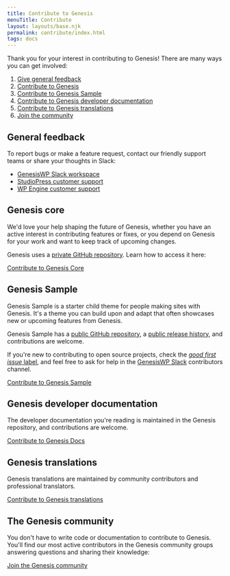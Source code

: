 ```yaml
---
title: Contribute to Genesis
menuTitle: Contribute
layout: layouts/base.njk
permalink: contribute/index.html
tags: docs
---
```


Thank you for your interest in contributing to Genesis! There are many ways you can get involved:

1. [Give general feedback](#general-feedback)
2. [Contribute to Genesis](#genesis-core)
3. [Contribute to Genesis Sample](#genesis-sample)
4. [Contribute to Genesis developer documentation](#genesis-developer-documentation)
5. [Contribute to Genesis translations](#genesis-translations)
6. [Join the community](#the-genesis-community)

## General feedback

To report bugs or make a feature request, contact our friendly support teams or share your thoughts in Slack:

- <a href="{{ '/contribute/community/#genesiswp-slack-workspace' | url }}">GenesisWP Slack workspace</a>
- [StudioPress customer support](https://my.studiopress.com/help/)
- [WP Engine customer support](https://my.wpengine.com/support)

## Genesis core

We'd love your help shaping the future of Genesis, whether you have an active interest in contributing features or fixes, or you depend on Genesis for your work and want to keep track of upcoming changes.

Genesis uses a [private GitHub repository](https://github.com/studiopress/genesis). Learn how to access it here:

<a href="{{ '/contribute/genesis-core/' | url }}" class="button">Contribute to Genesis Core</a>

## Genesis Sample

Genesis Sample is a starter child theme for people making sites with Genesis. It's a theme you can build upon and adapt that often showcases new or upcoming features from Genesis.

Genesis Sample has a [public GitHub repository](https://github.com/studiopress/genesis-sample), a [public release history](https://github.com/studiopress/genesis-sample/releases), and contributions are welcome.

<p class="notice-small">
If you're new to contributing to open source projects, check the <a href="https://github.com/studiopress/genesis-sample/issues?q=is%3Aissue+is%3Aopen+label%3A%22good+first+issue%22"><em>good first issue</em> label</a>, and feel free to ask for help in the <a href="{{ '/contribute/community/#genesiswp-slack-workspace' | url }}">GenesisWP Slack</a> contributors channel.
</p>

<a href="https://github.com/studiopress/genesis-sample/" class="button">Contribute to Genesis Sample</a>

## Genesis developer documentation

The developer documentation you're reading is maintained in the Genesis repository, and contributions are welcome.

<a href="{{ '/contribute/genesis-docs/' | url }}" class="button">Contribute to Genesis Docs</a>

## Genesis translations

Genesis translations are maintained by community contributors and professional translators.

<a href="{{ '/contribute/genesis-translations/' | url }}" class="button">Contribute to Genesis translations</a>

## The Genesis community

You don't have to write code or documentation to contribute to Genesis. You'll find our most active contributors in the Genesis community groups answering questions and sharing their knowledge:

<a href="{{ '/contribute/community/' | url }}" class="button">Join the Genesis community</a>
